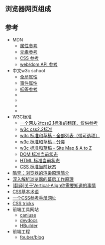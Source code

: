 
## 浏览器网页组成

## 参考

- MDN
    - [属性参考](https://developer.mozilla.org/zh-CN/docs/Web/HTML/Attributes)
    - [元素参考](https://developer.mozilla.org/zh-CN/docs/Web/HTML/Element)
    - [CSS 参考](https://developer.mozilla.org/zh-CN/docs/Web/CSS/Reference)
    - [web/dom API 参考](https://developer.mozilla.org/zh-CN/docs/Web/API)
- 中文w3c school
    - [全局属性](http://www.w3school.com.cn/tags/html_ref_standardattributes.asp)
    - [事件属性](http://www.w3school.com.cn/tags/html_ref_eventattributes.asp)
    - [标签参考](http://www.w3school.com.cn/tags/html_ref_byfunc.asp)
    - []()
    - []()
    - []()
    - []()
- W3C标准
    - [一个网友对css2.1标准的翻译，仅供参考](http://www.ayqy.net/doc/css2-1/cover.html#minitoc)
    - [w3c css2.2标准](https://www.w3.org/TR/CSS22)
    - [w3c 标准和草稿 - 全部列表（带可选项）](https://www.w3.org/TR)
    - [w3c 标准和草稿 - 分类](https://www.w3.org/standards/)
    - [w3c 标准和草稿 - Site Map & A to Z](https://www.w3.org/Consortium/siteindex.html)
    - [DOM 标准当前状态](https://www.w3.org/standards/techs/dom#w3c_all)
    - [HTML 标准当前状态](https://www.w3.org/standards/techs/html#w3c_all)
    - [CSS 标准当前状态](https://www.w3.org/standards/techs/css#w3c_all)
- [酷壳：浏览器的渲染原理简介](https://coolshell.cn/articles/9666.html)
- [深入解析浏览器的幕后工作原理](https://www.cnblogs.com/lhb25/p/how-browsers-work.html)
- [[翻译]关于Vertical-Align你需要知道的事情](https://segmentfault.com/a/1190000002668492)
- [CSS基本术语](https://zhuanlan.zhihu.com/p/20844838)
- [一个CSS参考手册网址](http://css.doyoe.com/)
- [CSS tricks](https://css-tricks.com/)
- 前端工具网站
    - [caniuse](https://caniuse.com/)
    - [devdocs](http://devdocs.io/)
    - [HBuilder](http://www.dcloud.io/)
- 前端工程
    - [fouber/blog](https://github.com/fouber/blog/issues/10)